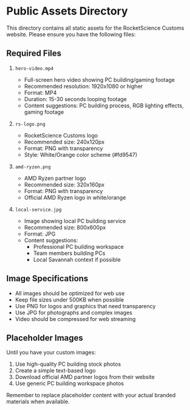 # Public Assets Directory

This directory contains all static assets for the RocketScience Customs website. Please ensure you have the following files:

## Required Files

1. `hero-video.mp4`
   - Full-screen hero video showing PC building/gaming footage
   - Recommended resolution: 1920x1080 or higher
   - Format: MP4
   - Duration: 15-30 seconds looping footage
   - Content suggestions: PC building process, RGB lighting effects, gaming footage

2. `rs-logo.png`
   - RocketScience Customs logo
   - Recommended size: 240x120px
   - Format: PNG with transparency
   - Style: White/Orange color scheme (#fd9547)

3. `amd-ryzen.png`
   - AMD Ryzen partner logo
   - Recommended size: 320x160px
   - Format: PNG with transparency
   - Official AMD Ryzen logo in white/orange

4. `local-service.jpg`
   - Image showing local PC building service
   - Recommended size: 800x600px
   - Format: JPG
   - Content suggestions: 
     - Professional PC building workspace
     - Team members building PCs
     - Local Savannah context if possible

## Image Specifications

- All images should be optimized for web use
- Keep file sizes under 500KB when possible
- Use PNG for logos and graphics that need transparency
- Use JPG for photographs and complex images
- Video should be compressed for web streaming

## Placeholder Images

Until you have your custom images:
1. Use high-quality PC building stock photos
2. Create a simple text-based logo
3. Download official AMD partner logos from their website
4. Use generic PC building workspace photos

Remember to replace placeholder content with your actual branded materials when available. 